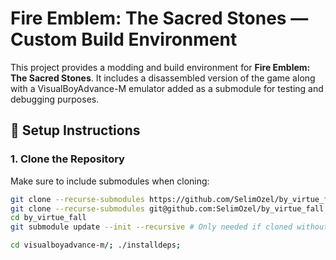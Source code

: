# Fire Emblem: The Sacred Stones — Custom Build Environment

This project provides a modding and build environment for **Fire Emblem: The Sacred Stones**. It includes a disassembled version of the game along with a VisualBoyAdvance-M emulator added as a submodule for testing and debugging purposes.

## 🔧 Setup Instructions

### 1. Clone the Repository

Make sure to include submodules when cloning:

```bash
git clone --recurse-submodules https://github.com/SelimOzel/by_virtue_fall
git clone --recurse-submodules git@github.com:SelimOzel/by_virtue_fall.git # Don't use https, because it will ask you for username/password for each push
cd by_virtue_fall
git submodule update --init --recursive # Only needed if cloned without --recurse-submodules
```

```bash
cd visualboyadvance-m/; ./installdeps;
```